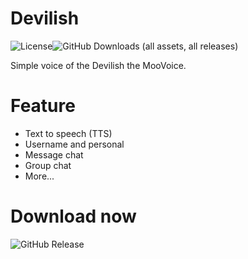 # Devilish
![License](https://img.shields.io/github/license/MooGPT/devilish?style=flat&logo=CreativeCommons&logoColor=%23FFFFFF&label=%20&color=%23808080)![GitHub Downloads (all assets, all releases)](https://img.shields.io/github/downloads/MooGPT/devilish/total?logo=GitHub)

Simple voice of the Devilish the MooVoice.
# Feature
- Text to speech (TTS)
- Username and personal
- Message chat
- Group chat
- More...
# Download now

![GitHub Release](https://img.shields.io/github/v/release/MooGPT/devilish?logo=GitHub&label=GitHub&labelColor=%23262626&color=%233452EB)
